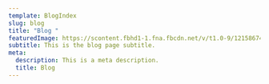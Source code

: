 ```yaml
---
template: BlogIndex
slug: blog
title: "Blog "
featuredImage: https://scontent.fbhd1-1.fna.fbcdn.net/v/t1.0-9/121586746_116307053577249_6734447398446841568_o.jpg?_nc_cat=109&ccb=2&_nc_sid=e3f864&_nc_ohc=gNOnyvQtyJ8AX_rH1T5&_nc_ht=scontent.fbhd1-1.fna&oh=0d46c035c5bde07b91996b9a6b7137af&oe=60295FA4
subtitle: This is the blog page subtitle.
meta:
  description: This is a meta description.
  title: Blog
---
```


